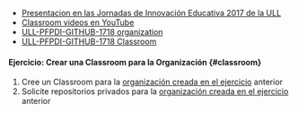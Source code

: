* [Presentacion en las Jornadas de Innovación Educativa 2017 de la ULL](resources/github-education-enelaula-jie2017.pdf)
* [Classroom videos en YouTube](https://www.youtube.com/user/GitHubGuides/search?query=classroom)
* [ULL-PFPDI-GITHUB-1718 organization](https://github.com/ULL-PFPDI-GITHUB-1718)
* [ULL-PFPDI-GITHUB-1718  Classroom](https://classroom.github.com/classrooms/33446956-ull-pfpdi-github-1718)

#### Ejercicio: Crear una Classroom para la Organización {#classroom}

1. Cree un Classroom para la [organización creada en el ejercicio](organizations.md#organization) anterior
2. Solicite repositorios privados para la [organización creada en el ejercicio ](organizations.md#organization) anterior
